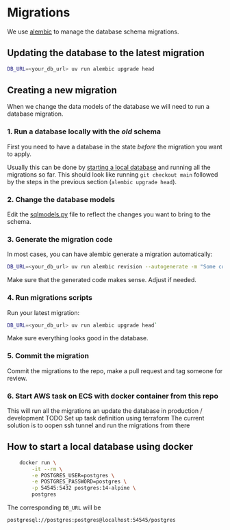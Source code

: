 # Migrations

We use [alembic][alembic] to manage the database schema migrations.


## Updating the database to the latest migration

```bash
DB_URL=<your_db_url> uv run alembic upgrade head
```


## Creating a new migration

When we change the data models of the database we will need to run a database migration.

### 1. Run a database locally with the *old* schema

First you need to have a database in the state *before* the migration you want to apply.

Usually this can be done by [starting a local database](#db_docker) and running all the migrations
so far. This should look like running `git checkout main` followed by the steps in the previous
section (`alembic upgrade head`).


### 2. Change the database models

Edit the [sqlmodels.py](../pvsite_datamodel/sqlmodels.py) file to reflect the changes you
want to bring to the schema.


### 3. Generate the migration code

In most cases, you can have alembic generate a migration automatically:

```bash
DB_URL=<your_db_url> uv run alembic revision --autogenerate -m "Some comment explaining the change"
```

Make sure that the generated code makes sense. Adjust if needed.


### 4. Run migrations scripts

Run your latest migration:

```bash
DB_URL=<your_db_url> uv run alembic upgrade head`
```

Make sure everything looks good in the database.


### 5. Commit the migration

Commit the migrations to the repo, make a pull request and tag someone for review.


### 6. Start AWS task on ECS with docker container from this repo
This will run all the migrations an update the database in production / development
TODO Set up task definition using terraform
The current solution is to oopen ssh tunnel and run the migrations from there



<a name="db_docker"></a>
## How to start a local database using docker

```bash
    docker run \
        -it --rm \
        -e POSTGRES_USER=postgres \
        -e POSTGRES_PASSWORD=postgres \
        -p 54545:5432 postgres:14-alpine \
        postgres
```

The corresponding `DB_URL` will be

`postgresql://postgres:postgres@localhost:54545/postgres`


[alembic]: https://alembic.sqlalchemy.org/en/latest
